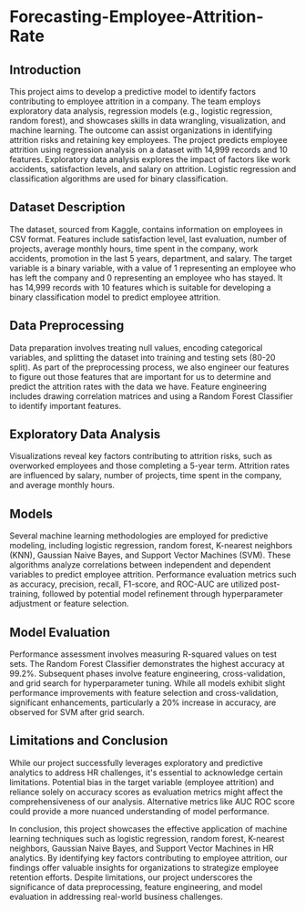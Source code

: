 # Forecasting-Employee-Attrition-Rate


## Introduction
This project aims to develop a predictive model to identify factors contributing to employee attrition in a company. The team employs exploratory data analysis, regression models (e.g., logistic regression, random forest), and showcases skills in data wrangling, visualization, and machine learning. The outcome can assist organizations in identifying attrition risks and retaining key employees.
The project predicts employee attrition using regression analysis on a dataset with 14,999 records and 10 features. Exploratory data analysis explores the impact of factors like work accidents, satisfaction levels, and salary on attrition. Logistic regression and classification algorithms are used for binary classification. 


## Dataset Description
The dataset, sourced from Kaggle, contains information on employees in CSV format. Features include satisfaction level, last evaluation, number of projects, average monthly hours, time spent in the company, work accidents, promotion in the last 5 years, department, and salary. The target variable is a binary variable, with a value of 1 representing an employee who has left the company and 0 representing an employee who has stayed. It has 14,999 records with 10 features which is suitable for developing a binary classification model to predict employee attrition.

## Data Preprocessing
Data preparation involves treating null values, encoding categorical variables, and splitting the dataset into training and testing sets (80-20 split). As part of the preprocessing process, we also engineer our features to figure out those features that are important for us to determine and predict the attrition rates with the data we have. Feature engineering includes drawing correlation matrices and using a Random Forest Classifier to identify important features.

## Exploratory Data Analysis
Visualizations reveal key factors contributing to attrition risks, such as overworked employees and those completing a 5-year term. Attrition rates are influenced by salary, number of projects, time spent in the company, and average monthly hours.

## Models
Several machine learning methodologies are employed for predictive modeling, including logistic regression, random forest, K-nearest neighbors (KNN), Gaussian Naive Bayes, and Support Vector Machines (SVM). These algorithms analyze correlations between independent and dependent variables to predict employee attrition. Performance evaluation metrics such as accuracy, precision, recall, F1-score, and ROC-AUC are utilized post-training, followed by potential model refinement through hyperparameter adjustment or feature selection.

## Model Evaluation
Performance assessment involves measuring R-squared values on test sets. The Random Forest Classifier demonstrates the highest accuracy at 99.2%. Subsequent phases involve feature engineering, cross-validation, and grid search for hyperparameter tuning. While all models exhibit slight performance improvements with feature selection and cross-validation, significant enhancements, particularly a 20% increase in accuracy, are observed for SVM after grid search.

## Limitations and Conclusion
While our project successfully leverages exploratory and predictive analytics to address HR challenges, it's essential to acknowledge certain limitations. Potential bias in the target variable (employee attrition) and reliance solely on accuracy scores as evaluation metrics might affect the comprehensiveness of our analysis. Alternative metrics like AUC ROC score could provide a more nuanced understanding of model performance.

In conclusion, this project showcases the effective application of machine learning techniques such as logistic regression, random forest, K-nearest neighbors, Gaussian Naive Bayes, and Support Vector Machines in HR analytics. By identifying key factors contributing to employee attrition, our findings offer valuable insights for organizations to strategize employee retention efforts. Despite limitations, our project underscores the significance of data preprocessing, feature engineering, and model evaluation in addressing real-world business challenges.
